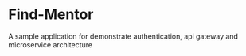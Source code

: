 # Find-Mentor
A sample application for demonstrate authentication, api gateway and microservice architecture
